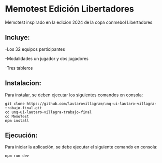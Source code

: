 # Memotest Edición Libertadores

Memotest inspirado en la edicion 2024 de la copa conmebol Libertadores

## Incluye:

-Los 32 equipos participantes

-Modalidades un jugador y dos jugadores

-Tres tableros

## Instalacion:

Para instalar, se deben ejecutar los siguientes comandos en consola:

```
git clone https://github.com/lautarovillagram/unq-ui-lautaro-villagra-trabajo-final.git
cd unq-ui-lautaro-villagra-trabajo-final
cd MemoTest
npm install
```

## Ejecución:

Para iniciar la aplicación, se debe ejecutar el siguiente comando en consola:

```
npm run dev
```

